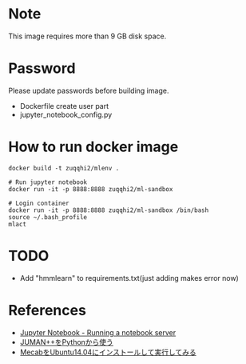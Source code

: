 # Note

This image requires more than 9 GB disk space.

# Password

Please update passwords before building image.

- Dockerfile create user part
- jupyter_notebook_config.py

# How to run docker image

    docker build -t zuqqhi2/mlenv .

    # Run jupyter notebook
    docker run -it -p 8888:8888 zuqqhi2/ml-sandbox

    # Login container
    docker run -it -p 8888:8888 zuqqhi2/ml-sandbox /bin/bash
    source ~/.bash_profile
    mlact

# TODO

- Add "hmmlearn" to requirements.txt(just adding makes error now)

# References

- [Jupyter Notebook - Running a notebook server](http://jupyter-notebook.readthedocs.io/en/latest/public_server.html)
- [JUMAN++をPythonから使う](http://qiita.com/riverwell/items/7a85ebf95647eaf18a6c)
- [MecabをUbuntu14.04にインストールして実行してみる](https://foolean.net/p/22)
